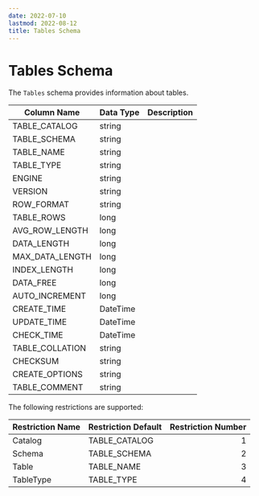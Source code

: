 ```yaml
---
date: 2022-07-10
lastmod: 2022-08-12
title: Tables Schema
---
```


# Tables Schema

The `Tables` schema provides information about tables.

Column Name | Data Type | Description
--- | --- | ---
TABLE_CATALOG | string | 
TABLE_SCHEMA | string | 
TABLE_NAME | string | 
TABLE_TYPE | string | 
ENGINE | string | 
VERSION | string | 
ROW_FORMAT | string | 
TABLE_ROWS | long | 
AVG_ROW_LENGTH | long | 
DATA_LENGTH | long | 
MAX_DATA_LENGTH | long | 
INDEX_LENGTH | long | 
DATA_FREE | long | 
AUTO_INCREMENT | long | 
CREATE_TIME | DateTime | 
UPDATE_TIME | DateTime | 
CHECK_TIME | DateTime | 
TABLE_COLLATION | string | 
CHECKSUM | string | 
CREATE_OPTIONS | string | 
TABLE_COMMENT | string | 

The following restrictions are supported:

Restriction Name | Restriction Default | Restriction Number
--- | --- | --:
Catalog | TABLE_CATALOG | 1
Schema | TABLE_SCHEMA | 2
Table | TABLE_NAME | 3
TableType | TABLE_TYPE | 4

